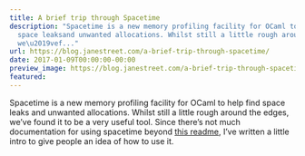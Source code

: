 ```yaml
---
title: A brief trip through Spacetime
description: "Spacetime is a new memory profiling facility for OCaml to help find
  space leaksand unwanted allocations. Whilst still a little rough around the edges,
  we\u2019vef..."
url: https://blog.janestreet.com/a-brief-trip-through-spacetime/
date: 2017-01-09T00:00:00-00:00
preview_image: https://blog.janestreet.com/a-brief-trip-through-spacetime/spacetime.jpg
featured:
---
```


<p>Spacetime is a new memory profiling facility for OCaml to help find space leaks
and unwanted allocations. Whilst still a little rough around the edges, we&rsquo;ve
found it to be a very useful tool. Since there&rsquo;s not much documentation for
using spacetime beyond <a href="https://github.com/lpw25/prof_spacetime/blob/master/Readme.md">this
readme</a>, I&rsquo;ve
written a little intro to give people an idea of how to use it.</p>



